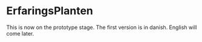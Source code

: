 # ErfaringsPlanten

This is now on the prototype stage. The first version is in danish. English will come later.
